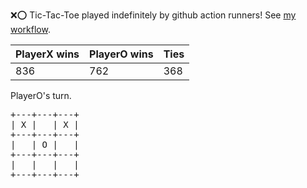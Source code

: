 :x::o: Tic-Tac-Toe played indefinitely by github action runners! See [my workflow](.github/workflows/play.yaml).

|PlayerX wins|PlayerO wins|Ties|
|-|-|-|
|836|762|368|

PlayerO's turn.

<pre>
+---+---+---+
| X |   | X |
+---+---+---+
|   | O |   |
+---+---+---+
|   |   |   |
+---+---+---+
</pre>